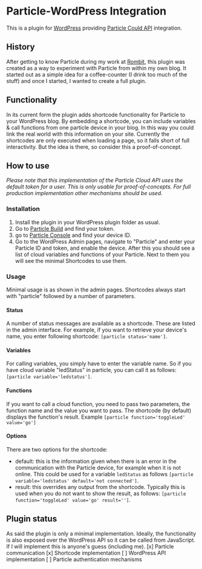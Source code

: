 # Particle-WordPress Integration
This is a plugin for [WordPress](http://wordpress.org) providing [Particle Could API](http://particle.io) integration.
## History
After getting to know Particle during my work at [Rombit](http://www.rombit.be), this plugin was created as a way to experiment with Particle from within my own blog. It started out as a simple idea for a coffee-counter (I drink too much of the stuff) and once I started, I wanted to create a full plugin.
## Functionality
In its current form the plugin adds shortcode functionality for Particle to your WordPress blog. By embedding a shortcode, you can include variables & call functions from one particle device in your blog. In this way you could link the real world with this information on your site.
Currently the shortcodes are only executed when loading a page, so it falls short of full interactivity. But the idea is there, so consider this a proof-of-concept.
## How to use
*Please note that this implementation of the Particle Cloud API uses the default token for a user. This is only usable for proof-of-concepts. For full production implementation other mechanisms should be used.*
### Installation
1. Install the plugin in your WordPress plugin folder as usual.
2. Go to [Particle Build](http://build.particle.io) and find your token.
3. go to [Particle Console](http://console.particle.io) and find your device ID.
4. Go to the WordPress Admin pages, navigate to "Particle" and enter your Particle ID and token, and enable the device.
After this you should see a list of cloud variables and functions of your Particle. Next to them you will see the minimal Shortcodes to use them.
### Usage
Minimal usage is as shown in the admin pages. Shortcodes always start with "particle" followed by a number of parameters.
#### Status
A number of status messages are available as a shortcode. These are listed in the admin interface. For example, if you want to retrieve your device's name, you enter following shortcode: `[particle status='name']`.
#### Variables
For calling variables, you simply have to enter the variable name. So if you have cloud variable "ledStatus" in particle, you can call it as follows: `[particle variable='ledstatus']`.
#### Functions
If you want to call a cloud function, you need to pass two parameters, the function name and the value you want to pass. The shortcode (by default) displays the function's result. Example `[particle function='toggleLed' value='go']`
#### Options
There are two options for the shortcode:
* default: this is the information given when there is an error in the communication with the Particle device, for example when it is not online. This could be used for a variable `ledStatus` as follows `[particle variable='ledstatus' default='not connected']`.
* result: this overrides any output from the shortcode. Typically this is used when you do not want to show the result, as follows: `[particle function='toggleLed' value='go' result='']`.
## Plugin status
As said the plugin is only a minimal implementation. Ideally, the functionality is also exposed over the WordPress API so it can be called from JavaScript. If I will implement this is anyone's guess (including me).
[x] Particle communication
[x] Shortcode implementation
[ ] WordPress API implementation
[ ] Particle authentication  mechanisms
